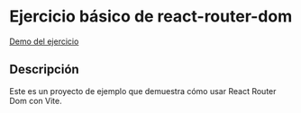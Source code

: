 # Ejercicio básico de react-router-dom

[Demo del ejercicio](https://georgerozo18.github.io/simple-react-router-dom-navigation/)

## Descripción

Este es un proyecto de ejemplo que demuestra cómo usar React Router Dom con Vite.